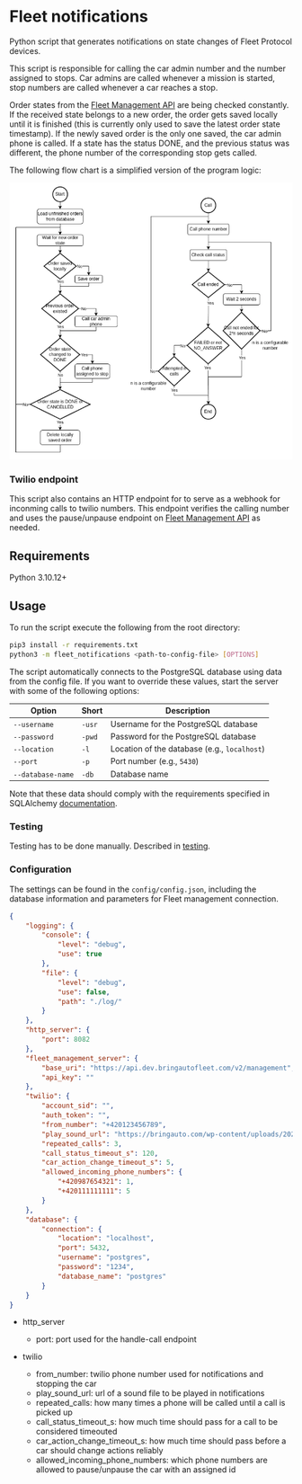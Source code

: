 # Fleet notifications


Python script that generates notifications on state changes of Fleet Protocol devices.

This script is responsible for calling the car admin number and the number assigned to stops. Car admins are called whenever a mission is started, stop numbers are called whenever a car reaches a stop.

Order states from the [Fleet Management API] are being checked constantly. If the received state belongs to a new order, the order gets saved locally until it is finished (this is currently only used to save the latest order state timestamp). If the newly saved order is the only one saved, the car admin phone is called. If a state has the status DONE, and the previous status was different, the phone number of the corresponding stop gets called.

The following flow chart is a simplified version of the program logic:

![Notifications Flow](./doc/img/notifications_flow.png)

### Twilio endpoint

This script also contains an HTTP endpoint for to serve as a webhook for inconming calls to twilio numbers. This endpoint verifies the calling number and uses the pause/unpause endpoint on [Fleet Management API] as needed.

## Requirements
Python 3.10.12+

## Usage
To run the script execute the following from the root directory:

```bash
pip3 install -r requirements.txt
python3 -m fleet_notifications <path-to-config-file> [OPTIONS]
```
The script automatically connects to the PostgreSQL database using data from the config file. If you want to override these values, start the server with some of the following options:

| Option            | Short  | Description                                  |
|-------------------|--------|----------------------------------------------|
| `--username`      | `-usr` | Username for the PostgreSQL database         |
| `--password`      | `-pwd` | Password for the PostgreSQL database         |
| `--location`      | `-l`   | Location of the database (e.g., `localhost`) |
| `--port`          | `-p`   | Port number (e.g., `5430`)                   |
| `--database-name` | `-db`  | Database name                                |

Note that these data should comply with the requirements specified in SQLAlchemy [documentation](https://docs.sqlalchemy.org/en/20/core/engines.html#database-urls).

### Testing

Testing has to be done manually. Described in [testing](./doc/testing.md).

### Configuration
The settings can be found in the `config/config.json`, including the database information and parameters for Fleet management connection.

```json
{
    "logging": {
        "console": {
            "level": "debug",
            "use": true
        },
        "file": {
            "level": "debug",
            "use": false,
            "path": "./log/"
        }
    },
    "http_server": {
        "port": 8082
    },
    "fleet_management_server": {
        "base_uri": "https://api.dev.bringautofleet.com/v2/management",
        "api_key": ""
    },
    "twilio": {
        "account_sid": "",
        "auth_token": "",
        "from_number": "+420123456789",
        "play_sound_url": "https://bringauto.com/wp-content/uploads/2021/10/BringAuto.mp3",
        "repeated_calls": 3,
        "call_status_timeout_s": 120,
        "car_action_change_timeout_s": 5,
        "allowed_incoming_phone_numbers": {
            "+420987654321": 1,
            "+420111111111": 5
        }
    },
    "database": {
        "connection": {
            "location": "localhost",
            "port": 5432,
            "username": "postgres",
            "password": "1234",
            "database_name": "postgres"
        }
    }
}
```
- http_server
  - port: port used for the handle-call endpoint
- twilio
  - from_number: twilio phone number used for notifications and stopping the car
  - play_sound_url: url of a sound file to be played in notifications
  - repeated_calls: how many times a phone will be called until a call is picked up
  - call_status_timeout_s: how much time should pass for a call to be considered timeouted
  - car_action_change_timeout_s: how much time should pass before a car should change actions reliably
  - allowed_incoming_phone_numbers: which phone numbers are allowed to pause/unpause the car with an assigned id


  [Fleet Management API]: https://github.com/bringauto/fleet-management-http-api